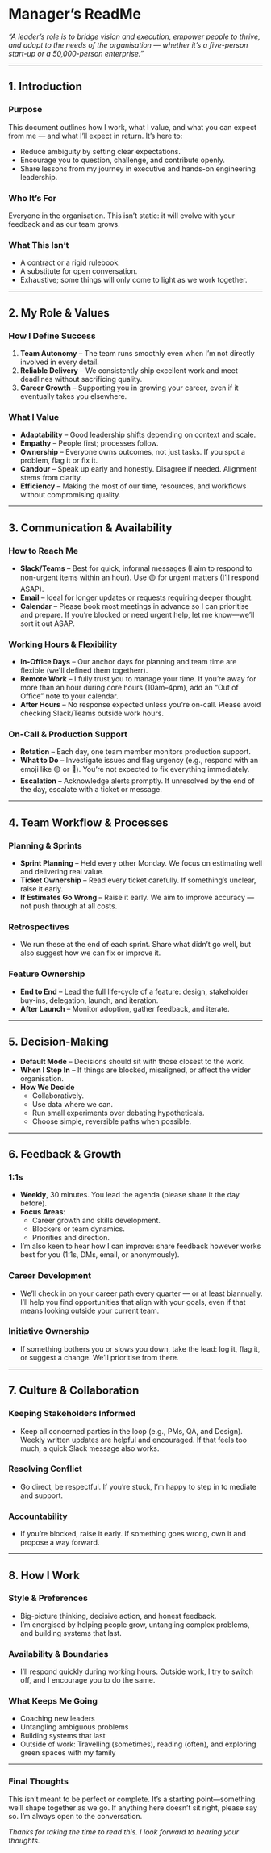 # Manager’s ReadMe  
*“A leader’s role is to bridge vision and execution, empower people to thrive, and adapt to the needs of the organisation — whether it’s a five-person start-up or a 50,000-person enterprise.”*

---

## 1. Introduction  

### **Purpose**  
This document outlines how I work, what I value, and what you can expect from me — and what I’ll expect in return. It’s here to:  
- Reduce ambiguity by setting clear expectations.  
- Encourage you to question, challenge, and contribute openly.  
- Share lessons from my journey in executive and hands-on engineering leadership.  

### **Who It’s For**  
Everyone in the organisation. This isn’t static: it will evolve with your feedback and as our team grows.  

### **What This Isn’t**  
- A contract or a rigid rulebook.  
- A substitute for open conversation.  
- Exhaustive; some things will only come to light as we work together.  

---

## 2. My Role & Values  

### **How I Define Success**  
1. **Team Autonomy** – The team runs smoothly even when I’m not directly involved in every detail.  
2. **Reliable Delivery** – We consistently ship excellent work and meet deadlines without sacrificing quality.  
3. **Career Growth** – Supporting you in growing your career, even if it eventually takes you elsewhere.  

### **What I Value**  
- **Adaptability** – Good leadership shifts depending on context and scale.  
- **Empathy** – People first; processes follow.  
- **Ownership** – Everyone owns outcomes, not just tasks. If you spot a problem, flag it or fix it.  
- **Candour** – Speak up early and honestly. Disagree if needed. Alignment stems from clarity.  
- **Efficiency** – Making the most of our time, resources, and workflows without compromising quality.  

---

## 3. Communication & Availability  

### **How to Reach Me**  
- **Slack/Teams** – Best for quick, informal messages (I aim to respond to non-urgent items within an hour). Use 🟡 for urgent matters (I’ll respond ASAP).  
- **Email** – Ideal for longer updates or requests requiring deeper thought.  
- **Calendar** – Please book most meetings in advance so I can prioritise and prepare. If you’re blocked or need urgent help, let me know—we’ll sort it out ASAP.  

### **Working Hours & Flexibility**  
- **In-Office Days** – Our anchor days for planning and team time are flexible (we'll defined them togetherr).  
- **Remote Work** – I fully trust you to manage your time. If you’re away for more than an hour during core hours (10am–4pm), add an “Out of Office” note to your calendar.  
- **After Hours** – No response expected unless you’re on-call. Please avoid checking Slack/Teams outside work hours.  

### **On-Call & Production Support**  
- **Rotation** – Each day, one team member monitors production support.  
- **What to Do** – Investigate issues and flag urgency (e.g., respond with an emoji like 🟡 or 🚨). You’re not expected to fix everything immediately.  
- **Escalation** – Acknowledge alerts promptly. If unresolved by the end of the day, escalate with a ticket or message.  

---

## 4. Team Workflow & Processes  

### **Planning & Sprints**  
- **Sprint Planning** – Held every other Monday. We focus on estimating well and delivering real value.  
- **Ticket Ownership** – Read every ticket carefully. If something’s unclear, raise it early.  
- **If Estimates Go Wrong** – Raise it early. We aim to improve accuracy — not push through at all costs.  

### **Retrospectives**  
- We run these at the end of each sprint. Share what didn’t go well, but also suggest how we can fix or improve it.  

### **Feature Ownership**  
- **End to End** – Lead the full life-cycle of a feature: design, stakeholder buy-ins, delegation, launch, and iteration.  
- **After Launch** – Monitor adoption, gather feedback, and iterate.  

---

## 5. Decision-Making  
- **Default Mode** – Decisions should sit with those closest to the work.  
- **When I Step In** – If things are blocked, misaligned, or affect the wider organisation.  
- **How We Decide**  
  - Collaboratively.  
  - Use data where we can.  
  - Run small experiments over debating hypotheticals.  
  - Choose simple, reversible paths when possible.  

---

## 6. Feedback & Growth  

### **1:1s**  
- **Weekly**, 30 minutes. You lead the agenda (please share it the day before).  
- **Focus Areas**:  
  - Career growth and skills development.  
  - Blockers or team dynamics.  
  - Priorities and direction.  
- I’m also keen to hear how I can improve: share feedback however works best for you (1:1s, DMs, email, or anonymously).  

### **Career Development**  
- We’ll check in on your career path every quarter — or at least biannually. I’ll help you find opportunities that align with your goals, even if that means looking outside your current team.  

### **Initiative Ownership**  
- If something bothers you or slows you down, take the lead: log it, flag it, or suggest a change. We’ll prioritise from there.  

---

## 7. Culture & Collaboration  

### **Keeping Stakeholders Informed**  
- Keep all concerned parties in the loop (e.g., PMs, QA, and Design). Weekly written updates are helpful and encouraged. If that feels too much, a quick Slack message also works.  

### **Resolving Conflict**  
- Go direct, be respectful. If you’re stuck, I’m happy to step in to mediate and support.  

### **Accountability**  
- If you’re blocked, raise it early. If something goes wrong, own it and propose a way forward.  

---

## 8. How I Work  

### **Style & Preferences**  
- Big-picture thinking, decisive action, and honest feedback.  
- I’m energised by helping people grow, untangling complex problems, and building systems that last.  

### **Availability & Boundaries**  
- I’ll respond quickly during working hours. Outside work, I try to switch off, and I encourage you to do the same.  

### **What Keeps Me Going**  
- Coaching new leaders  
- Untangling ambiguous problems  
- Building systems that last  
- Outside of work: Travelling (sometimes), reading (often), and exploring green spaces with my family  

---

### **Final Thoughts**  
This isn’t meant to be perfect or complete. It’s a starting point—something we’ll shape together as we go. If anything here doesn’t sit right, please say so. I’m always open to the conversation.  

*Thanks for taking the time to read this. I look forward to hearing your thoughts.*
